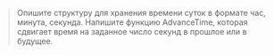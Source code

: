 >Опишите структуру для хранения времени суток в формате час, минута, секунда. Напишите функцию AdvanceTime, которая сдвигает время на заданное число секунд в прошлое или в будущее.